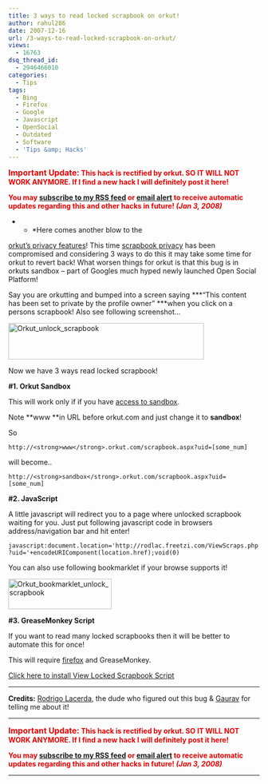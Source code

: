 ```yaml
---
title: 3 ways to read locked scrapbook on orkut!
author: rahul286
date: 2007-12-16
url: /3-ways-to-read-locked-scrapbook-on-orkut/
views:
  - 16763
dsq_thread_id:
  - 2946466010
categories:
  - Tips
tags:
  - Bing
  - Firefox
  - Google
  - Javascript
  - OpenSocial
  - Outdated
  - Software
  - 'Tips &amp; Hacks'
---
```

**<span style="color: #ec0000"><span style="font-size: medium">Important Update:</span> This hack is rectified by orkut. SO IT WILL NOT WORK ANYMORE. If I find a new hack I will definitely post it here! </span>**

**<span style="color: #ec0000">You may </span>**<a href="http://feeds.feedburner.com/rb286" onclick="_gaq.push(['_trackEvent', 'outbound-article', 'http://feeds.feedburner.com/rb286', 'subscribe to my RSS feed']);" rel="nofollow"><strong>subscribe to my RSS feed</strong></a>**<span style="color: #ec0000"> or </span>**<a href="http://www.feedburner.com/fb/a/emailverifySubmit?feedId=431924" onclick="_gaq.push(['_trackEvent', 'outbound-article', 'http://www.feedburner.com/fb/a/emailverifySubmit?feedId=431924', 'email alert']);" rel="nofollow"><strong>email alert</strong></a>**<span style="color: #ec0000"> to receive automatic updates regarding this and other hacks in future! <em>(Jan 3, 2008)</em></span>**

* * *Here comes another blow to the 

[orkut&#8217;s privacy features][1]! This time [scrapbook privacy][1] has been compromised and considering 3 ways to do this it may take some time for orkut to revert back! What worsen things for orkut is that this bug is in orkuts sandbox &#8211; part of Googles much hyped newly launched Open Social Platform!</p> 

Say you are orkutting and bumped into a screen saying ***&#8220;This content has been set to private by the profile owner&#8221; ***when you click on a persons scrapbook! Also see following screenshot&#8230;

[<img class="wp-image-50823" style="border-top-width: 0px;border-left-width: 0px;border-bottom-width: 0px;border-right-width: 0px" src="http://cdn.devilsworkshop.org/files/2007/12/orkut-unlock-scrapbook-thumb.png" border="0" alt="Orkut_unlock_scrapbook" width="392" height="73" />][2]

Now we have 3 ways read locked scrapbook!

**#1. Orkut Sandbox**

This will work only if if you have [access to sandbox][3].

Note **www **in URL before orkut.com and just change it to **sandbox**!

So

`http://<strong>www</strong>.orkut.com/scrapbook.aspx?uid=[some_num]`

will become..

`http://<strong>sandbox</strong>.orkut.com/scrapbook.aspx?uid=[some_num]`

**#2. JavaScript**

A little javascript will redirect you to a page where unlocked scrapbook waiting for you. Just put following javascript code in browsers address/navigation bar and hit enter!

`javascript:document.location='http://rodlac.freetzi.com/ViewScraps.php?uid='+encodeURIComponent(location.href);void(0)`

You can also use following bookmarklet if your browse supports it!

[<img style="border-top-width: 0px;border-left-width: 0px;border-bottom-width: 0px;border-right-width: 0px" src="http://cdn.devilsworkshop.org/files/2007/12/orkut-bookmarklet-unlock-scrapbook-thumb.png" border="0" alt="Orkut_bookmarklet_unlock_scrapbook" width="207" height="61" />][4]

**#3. GreaseMonkey Script**

If you want to read many locked scrapbooks then it will be better to automate this for once!

This will require <a href="http://www.spreadfirefox.com/node&id=199011&t=1" onclick="_gaq.push(['_trackEvent', 'outbound-article', 'http://www.spreadfirefox.com/node&id=199011&t=1', 'firefox']);" >firefox</a> and GreaseMonkey.

<a href="http://userscripts.org/scripts/source/16440.user.js" onclick="_gaq.push(['_trackEvent', 'outbound-article', 'http://userscripts.org/scripts/source/16440.user.js', 'Click here to install View Locked Scrapbook Script']);" >Click here to install View Locked Scrapbook Script</a><a href="http://userscripts.org/scripts/source/8608.user.js" onclick="_gaq.push(['_trackEvent', 'outbound-article', 'http://userscripts.org/scripts/source/8608.user.js', '\n']);" ><br /> </a>

** **

**Credits:** <a href="http://ctrl-copy.blogspot.com/" onclick="_gaq.push(['_trackEvent', 'outbound-article', 'http://ctrl-copy.blogspot.com/', 'Rodrigo Lacerda']);" >Rodrigo Lacerda</a>, the dude who figured out this bug & <a href="http://www.orkutplus.net/2007/12/hack-view-locked-scrapbooks.html" onclick="_gaq.push(['_trackEvent', 'outbound-article', 'http://www.orkutplus.net/2007/12/hack-view-locked-scrapbooks.html', 'Gaurav']);" >Gaurav</a> for telling me about it!

* * *

**<span style="color: #ec0000"><span style="font-size: medium">Important Update:</span> This hack is rectified by orkut. SO IT WILL NOT WORK ANYMORE. If I find a new hack I will definitely post it here! </span>**</p> 

**<span style="color: #ec0000">You may </span>**<a href="http://feeds.feedburner.com/rb286" onclick="_gaq.push(['_trackEvent', 'outbound-article', 'http://feeds.feedburner.com/rb286', 'subscribe to my RSS feed']);" rel="nofollow"><strong>subscribe to my RSS feed</strong></a>**<span style="color: #ec0000"> or </span>**<a href="http://www.feedburner.com/fb/a/emailverifySubmit?feedId=431924" onclick="_gaq.push(['_trackEvent', 'outbound-article', 'http://www.feedburner.com/fb/a/emailverifySubmit?feedId=431924', 'email alert']);" rel="nofollow"><strong>email alert</strong></a>**<span style="color: #ec0000"> to receive automatic updates regarding this and other hacks in future! <em>(Jan 3, 2008)</em></span>**

* * *

 [1]: http://devilsworkshop.org/2007/12/04/orkuts-most-awaited-scrapbook-privacy-feature-is-out/
 [2]: http://cdn.devilsworkshop.org/files/2007/12/orkut-unlock-scrapbook.png
 [3]: http://devilsworkshop.org/2007/12/19/beginners-guide-to-opensocial-orkut-sandbox-covering-faq/
 [4]: //rodlac.freetzi.com/ViewScraps.php?uid='+encodeURIComponent(location.href);void(0) "Unlock Scrapbook"
